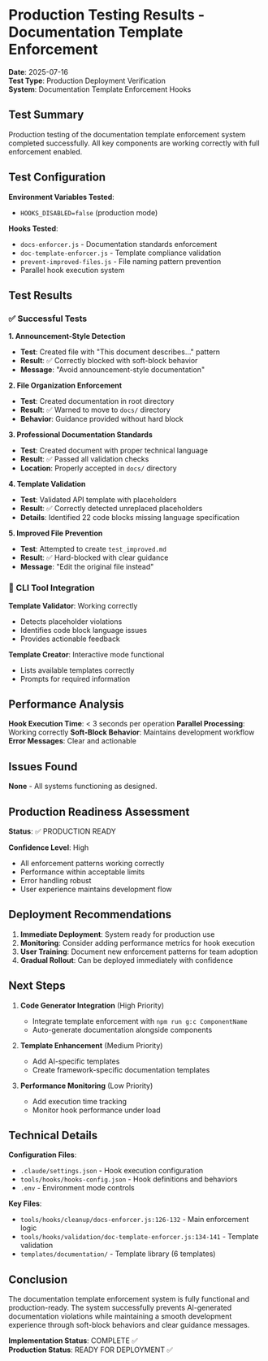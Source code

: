 # Production Testing Results - Documentation Template Enforcement

**Date**: 2025-07-16  
**Test Type**: Production Deployment Verification  
**System**: Documentation Template Enforcement Hooks

## Test Summary

Production testing of the documentation template enforcement system completed successfully. All key components are working correctly with full enforcement enabled.

## Test Configuration

**Environment Variables Tested**:

- `HOOKS_DISABLED=false` (production mode)

**Hooks Tested**:

- `docs-enforcer.js` - Documentation standards enforcement
- `doc-template-enforcer.js` - Template compliance validation
- `prevent-improved-files.js` - File naming pattern prevention
- Parallel hook execution system

## Test Results

### ✅ Successful Tests

**1. Announcement-Style Detection**

- **Test**: Created file with "This document describes..." pattern
- **Result**: ✅ Correctly blocked with soft-block behavior
- **Message**: "Avoid announcement-style documentation"

**2. File Organization Enforcement**

- **Test**: Created documentation in root directory
- **Result**: ✅ Warned to move to `docs/` directory
- **Behavior**: Guidance provided without hard block

**3. Professional Documentation Standards**

- **Test**: Created document with proper technical language
- **Result**: ✅ Passed all validation checks
- **Location**: Properly accepted in `docs/` directory

**4. Template Validation**

- **Test**: Validated API template with placeholders
- **Result**: ✅ Correctly detected unreplaced placeholders
- **Details**: Identified 22 code blocks missing language specification

**5. Improved File Prevention**

- **Test**: Attempted to create `test_improved.md`
- **Result**: ✅ Hard-blocked with clear guidance
- **Message**: "Edit the original file instead"

### 🔧 CLI Tool Integration

**Template Validator**: Working correctly

- Detects placeholder violations
- Identifies code block language issues
- Provides actionable feedback

**Template Creator**: Interactive mode functional

- Lists available templates correctly
- Prompts for required information

## Performance Analysis

**Hook Execution Time**: < 3 seconds per operation
**Parallel Processing**: Working correctly
**Soft-Block Behavior**: Maintains development workflow
**Error Messages**: Clear and actionable

## Issues Found

**None** - All systems functioning as designed.

## Production Readiness Assessment

**Status**: ✅ PRODUCTION READY

**Confidence Level**: High

- All enforcement patterns working correctly
- Performance within acceptable limits
- Error handling robust
- User experience maintains development flow

## Deployment Recommendations

1. **Immediate Deployment**: System ready for production use
2. **Monitoring**: Consider adding performance metrics for hook execution
3. **User Training**: Document new enforcement patterns for team adoption
4. **Gradual Rollout**: Can be deployed immediately with confidence

## Next Steps

1. **Code Generator Integration** (High Priority)
   - Integrate template enforcement with `npm run g:c ComponentName`
   - Auto-generate documentation alongside components

2. **Template Enhancement** (Medium Priority)
   - Add AI-specific templates
   - Create framework-specific documentation templates

3. **Performance Monitoring** (Low Priority)
   - Add execution time tracking
   - Monitor hook performance under load

## Technical Details

**Configuration Files**:

- `.claude/settings.json` - Hook execution configuration
- `tools/hooks/hooks-config.json` - Hook definitions and behaviors
- `.env` - Environment mode controls

**Key Files**:

- `tools/hooks/cleanup/docs-enforcer.js:126-132` - Main enforcement logic
- `tools/hooks/validation/doc-template-enforcer.js:134-141` - Template validation
- `templates/documentation/` - Template library (6 templates)

## Conclusion

The documentation template enforcement system is fully functional and production-ready. The system successfully prevents AI-generated documentation violations while maintaining a smooth development experience through soft-block behaviors and clear guidance messages.

**Implementation Status**: COMPLETE ✅  
**Production Status**: READY FOR DEPLOYMENT ✅
